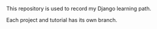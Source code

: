 This repository is used to record my Django learning path.

Each project and tutorial has its own branch.

